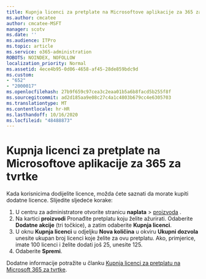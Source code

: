 ```yaml
---
title: Kupnja licenci za pretplate na Microsoftove aplikacije za 365 za tvrtke
ms.author: cmcatee
author: cmcatee-MSFT
manager: scotv
ms.date: ''
ms.audience: ITPro
ms.topic: article
ms.service: o365-administration
ROBOTS: NOINDEX, NOFOLLOW
localization_priority: Normal
ms.assetid: 4ece4b95-0d06-4658-af45-28de859bdc9d
ms.custom:
- "652"
- "2000017"
ms.openlocfilehash: 27b9f659c97cea3c2eaa01b5a6b8facd5b255f8f
ms.sourcegitcommit: ad2d185aa9e08c27c4a1c4803b679cc4e6305703
ms.translationtype: MT
ms.contentlocale: hr-HR
ms.lasthandoff: 10/16/2020
ms.locfileid: "48488873"
---
```

# <a name="how-to-buy-licenses-for-your-microsoft-365-apps-for-business-subscription"></a>Kupnja licenci za pretplate na Microsoftove aplikacije za 365 za tvrtke

Kada korisnicima dodijelite licence, možda ćete saznati da morate kupiti dodatne licence. Slijedite sljedeće korake:
  
1. U centru za administratore otvorite stranicu **naplata**  >  [proizvoda](https://go.microsoft.com/fwlink/p/?linkid=842054) .
2. Na kartici **proizvodi** Pronađite pretplatu koju želite ažurirati. Odaberite **Dodatne akcije** (tri točkice), a zatim odaberite **Kupnja licenci**.
3. U oknu **Kupnja licenci** u odjeljku **Nova količina** u okviru **Ukupni dozvola** unesite ukupan broj licenci koje želite za ovu pretplatu. Ako, primjerice, imate 100 licenci i želite dodati još 25, unesite 125.
4. Odaberite **Spremi**.

Dodatne informacije potražite u članku [Kupnja licenci za pretplatu na Microsoft 365 za tvrtke](https://docs.microsoft.com/microsoft-365/commerce/licenses/buy-licenses).